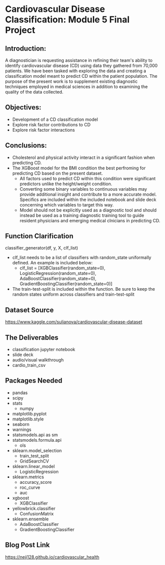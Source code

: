 
# Cardiovascular Disease Classification: Module 5 Final Project


## Introduction:

A diagnostician is requesting assistance in refining their team's ability to identify cardiovascular disease (CD) using data they gathered from 70,000 patients. We have been tasked with exploring the data and creating a classification model meant to predict CD within the patient population. The purpose of the present work is to supplement existing diagnostic techniques employed in medical sciences in addition to examining the quality of the data collected. 
   
## Objectives:

* Development of a CD classification model 
* Explore risk factor contributions to CD
* Explore risk factor interactions

## Conclusions:

* Cholesterol and physical activity interact in a significant fashion when predicting CD. 
* The XGBoost model for the BMI condition the best perfroming for predicting CD based on the present dataset.
    * All factors used to predict CD within this condition were significant predictors unlike the height/weight condition.
    * Converting some binary variables to continuous variables may provide additional insight and contribute to a more accurate model. Specifics are included within the included notebook and slide deck concerning which variables to target this way.
    * Model should not be explicitly used as a diagnostic tool and should instead be used as a training diagnostic training tool to guide resident physicians and emerging medical clnicians in predicting CD.
    
## Function Clarification

classifier_generator(df, y, X, clf_list)

* clf_list needs to be a list of classifiers with random_state uniformally defined. An example is included below:
    * clf_list = [XGBClassifier(random_state=0), LogisticRegression(random_state=0), 
            AdaBoostClassifier(random_state=0), GradientBoostingClassifier(random_state=0)]
* The train-test-split is included within the function. Be sure to keep the random states uniform across classifiers and train-test-split

## Dataset Source

https://www.kaggle.com/sulianova/cardiovascular-disease-dataset

## The Deliverables

* classification jupyter notebook
* slide deck
* audio/visual walkthrough
* cardio_train_csv

## Packages Needed

* pandas
* scipy 
* stats
    * numpy 
* matplotlib.pyplot
* matplotlib.style
* seaborn
* warnings
* statsmodels.api as sm
* statsmodels.formula.api
    * ols
* sklearn.model_selection 
    * train_test_split
    * GridSearchCV
* sklearn.linear_model
    * LogisticRegression
* sklearn.metrics
    * accuracy_score
    * roc_curve
    * auc
* xgboost
    * XGBClassifier
* yellowbrick.classifier
    * ConfusionMatrix
* sklearn.ensemble
    * AdaBoostClassifier
    * GradientBoostingClassifier


## Blog Post Link

https://neji128.github.io/cardiovascular_health